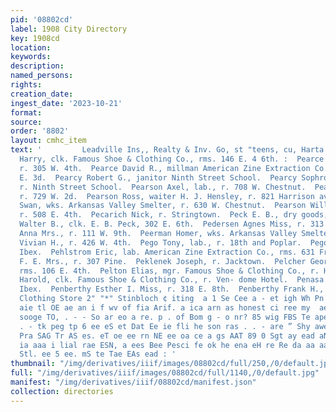 ```yaml
---
pid: '08802cd'
label: 1908 City Directory
key: 1908cd
location: 
keywords: 
description: 
named_persons: 
rights: 
creation_date: 
ingest_date: '2023-10-21'
format: 
source: 
order: '8802'
layout: cmhc_item
text: '         Leadville Ins,, Realty & Inv. Go, st "teens, cu, Harta PEA 230 PEN  Peal
  Harry, clk. Famous Shoe & Clothing Co., rms. 146 E. 4 6th. :  Pearce A. M. Mrs.,
  r. 305 W. 4th.  Pearce David R., millman American Zine Extraction Co., r. rear 314
  E. 3d.  Pearcy Robert G., janitor Ninth Street School.  Pearcy Sophronie A. Miss,
  r. Ninth Street School.  Pearson Axel, lab., r. 708 W. Chestnut.  Pearson John,
  r. 729 W. 2d.  Pearson Ross, waiter H. J. Hensley, r. 821 Harrison av.  Pearson
  Swan, wks. Arkansas Valley Smelter, r. 630 W. Chestnut.  Pearson William, miner,
  r. 508 E. 4th.  Pecarich Nick, r. Stringtown.  Peck E. B., dry goods, 300 E. 6th.  Peck
  Walter B., clk. E. B. Peck, 302 E. 6th.  Pedersen Agnes Miss, r. 313 W. 6th.  Peeler
  Anna Mrs., r. 111 W. 9th.  Peerman Homer, wks. Arkansas Valley Smelter.  Peerman
  Vivian H., r. 426 W. 4th.  Pego Tony, lab., r. 18th and Poplar.  Pegolotti H., miner
  Ibex.  Pehlstrom Eric, lab. American Zine Extraction Co., rms. 631 Front.  Peirce
  F. E. Mrs., r. 307 Pine.  Peklenek Joseph, r. Jacktown.  Pelcher George A., engineer,
  rms. 106 E. 4th.  Pelton Elias, mgr. Famous Shoe & Clothing Co., r. Hotel Vendome.  Pelton
  Harold, clk. Famous Shoe & Clothing Co., r. Ven- dome Hotel.  Penasa George, miner
  Ibex.  Penberthy Esther I. Miss, r. 318 E. 8th.  Penberthy Frank H., r. 313 E. 8th.  Hayden’s
  Clothing Store 2" "*" Stinbloch ¢ iting  a 1 Se Cee a - et igh Wh Pn ao SE ere.
  aie tl OE ae an i f wv of fia Arif. a ica arn as honest ci ree my  ae  Q - a - -
  sooge TO, . - - So ar eo a re. p . of Bom g - o nr? 85 wig FBS Te ape Te iweb: .
  . - tk peg tp 6 ee eS et Dat Ee ie fli he son ras . . - are ” Shy awe SE Aen bs,
  Pra SAG Tr AS es. eT oe ee rn NE ee oa ce a gs AAT 89 0 Sgt ay ead aN hs a ae ha
  ia aaa i lial rae ESN, a ees Bee Pesci fe ok he ena eH re Re da aa aa iS y ° y ¥
  Stl. ee 5 ee. mS te Tae EAs ead : '
thumbnail: "/img/derivatives/iiif/images/08802cd/full/250,/0/default.jpg"
full: "/img/derivatives/iiif/images/08802cd/full/1140,/0/default.jpg"
manifest: "/img/derivatives/iiif/08802cd/manifest.json"
collection: directories
---
```


